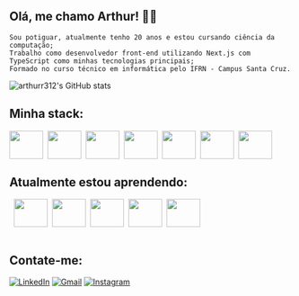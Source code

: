 
## Olá, me chamo Arthur! ✌🏼

    Sou potiguar, atualmente tenho 20 anos e estou cursando ciência da computação;
    Trabalho como desenvolvedor front-end utilizando Next.js com TypeScript como minhas tecnologias principais;
    Formado no curso técnico em informática pelo IFRN - Campus Santa Cruz.


![arthurr312's GitHub stats](https://github-readme-stats.vercel.app/api?username=arthurr312&show_icons=true&theme=tokyonight)

## Minha stack:

<div style="display: flex; gap: 8px; align-items: center; flex-wrap:wrap;">
    <img height="50" width="60" src="https://cdn.jsdelivr.net/gh/devicons/devicon/icons/html5/html5-plain.svg" />
    <img height="50" width="60" src="https://cdn.jsdelivr.net/gh/devicons/devicon/icons/css3/css3-plain.svg" />
    <img height="50" width="60" src="https://cdn.jsdelivr.net/gh/devicons/devicon/icons/javascript/javascript-plain.svg" />
    <img height="50" width="60" src="https://cdn.jsdelivr.net/gh/devicons/devicon/icons/typescript/typescript-plain.svg" />  
    <img height="50" width="60" src="https://cdn.jsdelivr.net/gh/devicons/devicon/icons/react/react-original.svg" />
    <img height="50" width="60" src="https://cdn.jsdelivr.net/gh/devicons/devicon/icons/nextjs/nextjs-original-wordmark.svg" />
    <img height="50" width="60" src="https://cdn.jsdelivr.net/gh/devicons/devicon/icons/tailwindcss/tailwindcss-plain.svg" />
</div>

## Atualmente estou aprendendo:

<div style="display: flex; gap: 8px; align-items: center; flex-wrap:wrap;"><br>
  <img height="50" width="60" src="https://cdn.jsdelivr.net/gh/devicons/devicon/icons/postgresql/postgresql-plain.svg" />
  <img height="50" width="60" src="https://cdn.jsdelivr.net/gh/devicons/devicon/icons/nodejs/nodejs-plain-wordmark.svg" />
  <img height="50" width="60" src="https://cdn.jsdelivr.net/gh/devicons/devicon/icons/express/express-original-wordmark.svg" />
  <img height="50" width="60" src="https://cdn.jsdelivr.net/gh/devicons/devicon/icons/java/java-original.svg" />
  <img height="50" width="60" src="https://cdn.jsdelivr.net/gh/devicons/devicon/icons/storybook/storybook-original-wordmark.svg" />
</div>
<br>

## Contate-me:

[![LinkedIn](https://img.shields.io/badge/LinkedIn-0077B5?style=for-the-badge&logo=linkedin&logoColor=white)](https://www.linkedin.com/in/arthur-silva-794133205/)
[![Gmail](https://img.shields.io/badge/Gmail-D14836?style=for-the-badge&logo=gmail&logoColor=white)](mailto:arthur10.silva312@gmail.com)
[![Instagram](https://img.shields.io/badge/Instagram-E4405F?style=for-the-badge&logo=instagram&logoColor=white)](https://www.instagram.com/arthur.avlis/)

